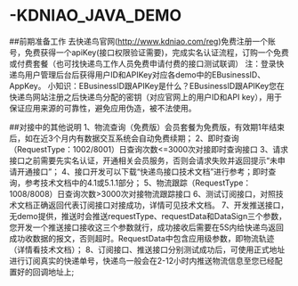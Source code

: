# -KDNIAO_JAVA_DEMO
##前期准备工作
去快递鸟官网(http://www.kdniao.com/reg)免费注册一个账号，免费获得一个apiKey(接口权限验证需要)，完成实名认证流程，订购一个免费或付费套餐（也可找快递鸟工作人员免费申请付费的接口测试联调）
注：登录快递鸟用户管理后台后获得用户ID和APIKey对应各demo中的EBusinessID、AppKey。
小知识：EBusinessID跟APIKey是什么？EBusinessID跟APIKey您在快递鸟网站注册之后快递鸟分配的密钥（对应官网上的用户ID和API key），用于保证应用来源的可靠性，避免应用伪造，被不法使用。


##对接中的其他说明
1、物流查询（免费版）会员套餐为免费版，有效期1年结束后，如在近3个月内有数据交互系统会自动免费续期；
2、即时查询（RequestType：1002/8001）日查询次数<=3000次对接即时查询接口
3、请求接口之前需要先实名认证，开通相关会员服务，否则会请求失败并返回提示“未申请开通接口”；
4、接口开发可以下载“快递鸟接口技术文档”进行参考；即时查询，参考技术文档中的4.1或5.1.1部分；
5、物流跟踪（RequestType：1008/8008）日查询次数>3000次对接物流跟踪接口
6、测试订阅接口，对照技术文档正确返回代表订阅接口对接成功，详情可见技术文档。
7、开发推送接口，无demo提供，推送时会推送requestType、requestData和DataSign三个参数，您开发一个推送接口接收这三个参数就行，成功接收后需要在5S内给快递鸟返回成功收数据的报文，否则超时。RequestData中包含应用级参数，即物流轨迹（详情看技术文档）；
8、订阅接口、推送接口分别测试成功后，可使用正式地址进行订阅真实的快递单号，快递鸟一般会在2-12小时内推送物流信息至您已经配置好的回调地址上;
